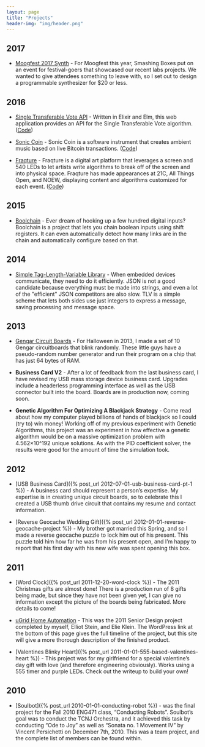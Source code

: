 ```yaml
---
layout: page
title: "Projects"
header-img: "img/header.png"
---
```


## 2017

- [Moogfest 2017 Synth](https://github.com/smashingboxes/moogfest-2017) - For Moogfest this year, Smashing Boxes put on an event for festival-goers that showcased our recent labs projects. We wanted to give attendees something to leave with, so I set out to design a programmable synthesizer for $20 or less.

## 2016


- [Single Transferable Vote API](http://voting.bcarrigan.com) - Written in Elixir and Elm, this web application provides an API for the Single Transferable Vote algorithm. ([Code](https://github.com/Carrigan/vote-service))

- [Sonic Coin](http://www.bcarrigan.com/sonic-coin/) - Sonic Coin is a software instrument that creates ambient music based on live Bitcoin transactions. ([Code](https://github.com/Carrigan/sonic-coin))

- [Fraqture](https://smashingboxes.com/blog/introducing-fraqture-a-platform-for-uniting-tech-and-art/) - Fraqture is a digital art platform that leverages a screen and 540 LEDs to let artists write algorithms to break off of the screen and into physical space. Fraqture has made appearances at 21C, All Things Open, and NOEW, displaying content and algorithms customized for each event. ([Code](https://github.com/smashingboxes/fraqture))

## 2015

- [Boolchain](https://github.com/Carrigan/boolchain) - Ever dream of hooking up a few hundred digital inputs? Boolchain is a project that lets you chain boolean inputs using shift registers. It can even automatically detect how many links are in the chain and automatically configure based on that.

## 2014

- [Simple Tag-Length-Variable Library](https://github.com/Carrigan/stlv) - When embedded devices communicate, they need to do it efficiently. JSON is not a good candidate because everything must be made into strings, and even a lot of the "efficient" JSON competitors are also slow. TLV is a simple scheme that lets both sides use just integers to express a message, saving processing and message space.

## 2013

- [Gengar Circuit Boards](https://github.com/Carrigan/Gengar) - For Halloween in 2013, I made a set of 10 Gengar circuitboards that blink randomly. These little guys have a pseudo-random number generator and run their program on a chip that has just 64 bytes of RAM.

- **Business Card V2** - After a lot of feedback from the last business card, I have revised my USB mass storage device business card. Upgrades include a headerless programming interface as well as the USB connector built into the board. Boards are in production now, coming soon.

- **Genetic Algorithm For Optimizing A Blackjack Strategy** - Come read about how my computer played billions of hands of blackjack so I could (try to) win money! Working off of my previous experiment with Genetic Algorithms, this project was an experiment in how effective a genetic algorithm would be on a massive optimization problem with 4.562×10^192 unique solutions. As with the PID coefficient solver, the results were good for the amount of time the simulation took.

## 2012

- [USB Business Card]({% post_url 2012-07-01-usb-business-card-pt-1 %}) - A business card should represent a person’s expertise. My expertise is in creating unique circuit boards, so to celebrate this I created a USB thumb drive circuit that contains my resume and contact information.

- [Reverse Geocache Wedding Gift]({% post_url 2012-01-01-reverse-geocache-project %}) - My brother got married this Spring, and so I made a reverse geocache puzzle to lock him out of his present. This puzzle
told him how far he was from his present open, and I’m happy to report that his first day with his new wife was spent opening this box.

## 2011

- [Word Clock]({% post_url 2011-12-20-word-clock %}) - The 2011 Christmas gifts are almost done! There is a production run of 8 gifts being made, but since they have not been given yet, I can give no information except the picture of the boards being fabricated. More details to come!

- [uGrid Home Automation](https://ugrid.wordpress.com/) - This was the 2011 Senior Design project completed by myself, Elliot Stein, and Elie Klein. The WordPress link at the bottom of this page gives the full timeline of the project, but this site will give a more thorough description of the finished product.

- [Valentines Blinky Heart]({% post_url 2011-01-01-555-based-valentines-heart %}) - This project was for my girlfriend for a special valentine’s day gift with love (and therefore engineering obviously). Works using a 555 timer and purple LEDs. Check out the writeup to build your own!

## 2010

- [Soulbot]({% post_url 2010-01-01-conducting-robot %}) - was the final project for the Fall 2010 ENG471 class, “Conducting Robots”. Soulbot’s goal was to conduct the TCNJ Orchestra, and it achieved this task by conducting “Ode to Joy” as well as “Sonata no. 1 Movement IV” by Vincent Persichetti on December 7th, 2010. This was a team project, and the complete list of members can be found within.
